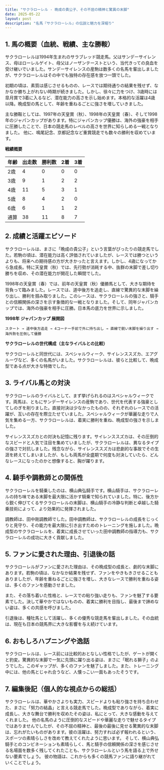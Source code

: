 ```yaml
---
title: "サクラローレル - 晩成の貴公子、その不屈の精神と驚異の末脚"
date: 2025-05-22
layout: post
description: "名馬『サクラローレル』の伝説と魅力を深堀り"
---
```


## 1. 馬の概要（血統、戦績、主な勝鞍）

サクラローレルは1994年生まれのサラブレッド競走馬。父はサンデーサイレンス、母はローレルゲイト、母父はノーザンテーストという、当代きっての良血を受け継いでいました。サンデーサイレンスの産駒は数多くの名馬を輩出しましたが、サクラローレルはその中でも独特の存在感を放つ一頭でした。

初期の頃は、素質は感じさせるものの、レースでは期待通りの結果を残せず、なかなか勝ち上がれない時期が続きました。しかし、徐々に力をつけ、3歳時には皐月賞で3着に入るなど、潜在能力の高さを示し始めます。本格的な活躍は4歳以降。晩成型の馬として、年齢を重ねるごとに強さを増していきました。

主な勝鞍としては、1997年の天皇賞（秋）、1998年の天皇賞（春）、そして1998年のジャパンカップがあります。特にジャパンカップ優勝は、海外の強豪を相手に圧勝したことで、日本の競走馬のレベルの高さを世界に知らしめる一戦となりました。  他に、鳴尾記念、京都記念など重賞競走でも数々の勝利を収めています。

**戦績概要**

| 年齢 | 出走数 | 勝利数 | 2着 | 3着 |
|---|---|---|---|---|
| 2歳 | 4 | 0 | 0 | 0 |
| 3歳 | 9 | 1 | 2 | 2 |
| 4歳 | 11 | 5 | 3 | 1 |
| 5歳 | 8 | 4 | 2 | 0 |
| 6歳 | 6 | 1 | 1 | 2 |
| 通算 | 38 | 11 | 8 | 7 |


## 2. 成績と活躍エピソード

サクラローレルは、まさに「晩成の貴公子」という言葉がぴったりの競走馬でした。若駒の頃は、潜在能力は高く評価されていましたが、レースでは勝つというよりも、将来への期待感の方が大きかったと言えます。しかし、4歳になってから急成長。特に天皇賞（秋）では、先行勢が消耗する中、抜群の末脚で差し切り勝ちを収め、その潜在能力が開花した瞬間でした。

1998年の天皇賞（春）では、前年の天皇賞（秋）優勝馬として、大きな期待を背負って臨みました。レースでは、道中後方を追走し、直線で驚異的な末脚を繰り出し、勝利を掴み取りました。このレースは、サクラローレルの強さと、騎手との信頼関係の深さを示す象徴的な一戦となりました。そして、同年ジャパンカップでは、海外の強豪を相手に圧勝。日本馬の底力を世界に示しました。


**1998年 ジャパンカップ 展開図**

```
スタート → 道中後方追走 → 4コーナー手前で外に持ち出し → 直線で鋭い末脚を繰り出す → 海外勢を圧倒して優勝
```

**サクラローレルの世代構成（主なライバルとの比較）**

サクラローレルと同世代には、スペシャルウィーク、サイレンススズカ、エアグルーヴなど、多くの名馬がいました。サクラローレルは、彼らと比較して、晩成型である点が大きな特徴でした。


## 3. ライバル馬との対決

サクラローレルのライバルとして、まず挙げられるのはスペシャルウィークです。両馬は、ともにサンデーサイレンスの産駒であり、世代を代表する強豪としてしのぎを削りました。直接対決は少なかったものの、それぞれのレースでの活躍が、互いの存在を際立たせていました。スペシャルウィークが華麗な走りで人気を集める一方、サクラローレルは、着実に勝利を重ね、晩成型の強さを示しました。

サイレンススズカとの対決も記憶に残ります。サイレンススズカは、その圧倒的なスピードと人気で注目を集めていましたが、サクラローレルは、異なるタイプの強さで対抗しました。残念ながら、サイレンススズカは悲劇的な事故でその生涯を終えてしまいましたが、もしも両馬が全盛期で何度も対決していたら、どんなレースになったのかと想像すると、胸が躍ります。


## 4. 騎手や調教師との関係性

サクラローレルを騎乗したのは、横山典弘騎手です。横山騎手は、サクラローレルの持ち味である末脚を最大限に活かす騎乗で知られていました。特に、後方から鋭く伸びてくるサクラローレルの末脚は、横山騎手の冷静な判断と卓越した騎乗技術によって、より効果的に発揮されました。

調教師は、田中剛調教師でした。田中調教師は、サクラローレルの成長をじっくりと見守り、その能力を最大限に引き出すためのトレーニングを施しました。晩成型のサクラローレルを、着実に成長させていった田中調教師の指導力も、サクラローレルの成功に大きく貢献しました。


## 5. ファンに愛された理由、引退後の話

サクラローレルがファンに愛された理由は、その晩成型の成長と、劇的な末脚にあります。若駒の頃は、なかなか結果を残せず、ファンをやきもきさせることもありましたが、年齢を重ねるごとに強さを増し、大きなレースで勝利を重ねる姿は、多くのファンを感動させました。

また、その落ち着いた性格と、レースでの粘り強い走りも、ファンを魅了する要素でした。決して華やかではないものの、着実に勝利を目指し、最後まで諦めない姿は、多くの共感を呼びました。

引退後は、種牡馬として活躍し、多くの優秀な競走馬を輩出しました。その血統は、現在も日本の競馬界に大きな影響を与え続けています。


## 6. おもしろハプニングや逸話

サクラローレルは、レース前には比較的おとなしい性格でしたが、ゲートが開くと豹変。驚異的な末脚で一気に先頭に躍り出る姿は、まさに「眠れる獅子」のようでした。このギャップが、多くのファンを魅了しました。また、トレーニング中には、他の馬とじゃれ合うなど、人懐っこい一面もあったそうです。


## 7. 編集後記（個人的な視点からの総括）

サクラローレルは、華やかさよりも実力、スピードよりも粘り強さを持ち合わせた、まさに「努力の結晶」と言える競走馬でした。晩成型でありながら、着実に成長し、大きな舞台で勝利を収めたその姿は、私にとって、大きな感動を与えてくれました。  他の名馬のように圧倒的なスピードや華麗な走りで魅せるタイプではありませんでしたが、その不屈の精神と、最後の最後に見せる驚異的な末脚は、忘れがたいものがあります。彼の活躍は、努力すれば必ず報われるという、スポーツの素晴らしさを改めて教えてくれたように思います。  そして、横山典弘騎手とのコンビネーションも素晴らしく、馬と騎手の信頼関係の深さを感じさせる名場面を数多く残してくれたことも、サクラローレルという馬を語る上で外せない要素でしょう。  彼の物語は、これからも多くの競馬ファンに語り継がれていくことでしょう。
